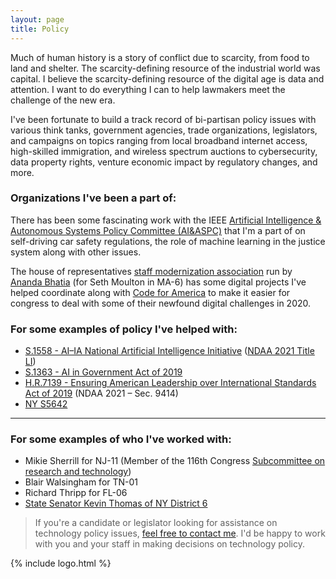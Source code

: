 ```yaml
---
layout: page
title: Policy
---
```


Much of human history is a story of conflict due to scarcity, from food to land and shelter. The scarcity-defining resource of the industrial world was capital. I believe the scarcity-defining resource of the digital age is data and attention. I want to do everything I can to help lawmakers meet the challenge of the new era.

I've been fortunate to build a track record of bi-partisan policy issues with various think tanks, government agencies, trade organizations, legislators, and campaigns on topics ranging from local broadband internet access, high-skilled immigration, and wireless spectrum auctions to cybersecurity, data property rights, venture economic impact by regulatory changes, and more.


### Organizations I've been a part of:

There has been some fascinating work with the IEEE [Artificial Intelligence & Autonomous Systems Policy Committee (AI&ASPC)](https://ieeeusa.org/volunteers/committees/aiaspc/) that I'm a part of on self-driving car safety regulations, the role of machine learning in the justice system along with other issues.

The house of representatives [staff modernization association](https://twitter.com/msa_caphill) run by [Ananda Bhatia](https://www.linkedin.com/in/ananda-bhatia/) (for Seth Moulton in MA-6) has some digital projects I've helped coordinate along with [Code for America](https://www.codeforamerica.org/) to make it easier for congress to deal with some of their newfound digital challenges in 2020.


### For some examples of policy I've helped with:

- [S.1558 - AI–IA National Artificial Intelligence Initiative](https://www.congress.gov/bill/116th-congress/senate-bill/1558) ([NDAA 2021 Title LI](https://www.congress.gov/bill/116th-congress/house-bill/6395/text))
- [S.1363 - AI in Government Act of 2019 ](https://www.congress.gov/bill/116th-congress/senate-bill/1363/)
- [H.R.7139 - Ensuring American Leadership over International Standards Act of 2019](https://www.congress.gov/bill/116th-congress/house-bill/7139/cosponsors?searchResultViewType=expanded) (NDAA 2021 – Sec. 9414)
- [NY S5642](https://www.nysenate.gov/legislation/bills/2019/s5642)


---


### For some examples of who I've worked with:

- Mikie Sherrill for NJ-11 (Member of the 116th Congress [Subcommittee on research and technology](https://science.house.gov/subcommittees/research-and-technology-116th-congress))
- Blair Walsingham for TN-01
- Richard Thripp for FL-06
- [State Senator Kevin Thomas of NY District 6](https://www.nysenate.gov/senators/kevin-thomas)


> If you're a candidate or legislator looking for assistance on technology policy issues, [feel free to contact me](mailto:{{site.links.email}}). I'd be happy to work with you and your staff in making decisions on technology policy.


{% include logo.html %}

